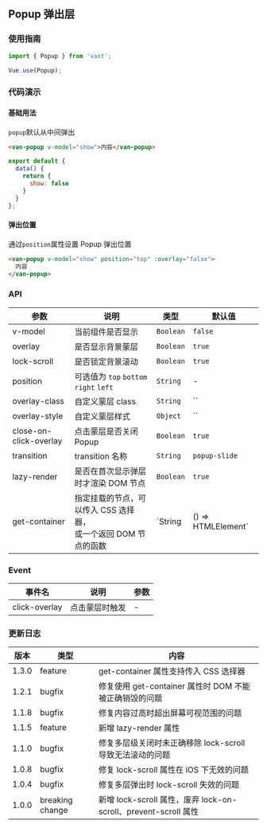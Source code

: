 ## Popup 弹出层

### 使用指南
``` javascript
import { Popup } from 'vant';

Vue.use(Popup);
```

### 代码演示

#### 基础用法
`popup`默认从中间弹出

```html
<van-popup v-model="show">内容</van-popup>
```

```javascript
export default {
  data() {
    return {
      show: false
    }
  }
};
```

#### 弹出位置
通过`position`属性设置 Popup 弹出位置

```html
<van-popup v-model="show" position="top" :overlay="false">
  内容
</van-popup>
```

### API

| 参数 | 说明 | 类型 | 默认值 |
|-----------|-----------|-----------|-------------|
| v-model | 当前组件是否显示 | `Boolean` | `false` |
| overlay | 是否显示背景蒙层 | `Boolean` | `true` |
| lock-scroll | 是否锁定背景滚动 | `Boolean` | `true` |
| position | 可选值为 `top` `bottom` `right` `left` | `String` | - |
| overlay-class | 自定义蒙层 class | `String` | `` |
| overlay-style | 自定义蒙层样式 | `Object` | `` |
| close-on-click-overlay | 点击蒙层是否关闭 Popup | `Boolean` | `true` |
| transition | transition 名称 | `String` | `popup-slide` |
| lazy-render | 是否在首次显示弹层时才渲染 DOM 节点 | `Boolean` | `true` |
| get-container | 指定挂载的节点，可以传入 CSS 选择器，<br>或一个返回 DOM 节点的函数 | `String | () => HTMLElement` | - |

### Event

| 事件名 | 说明 | 参数 |
|-----------|-----------|-----------|
| click-overlay | 点击蒙层时触发 | - |

### 更新日志

| 版本 | 类型 | 内容 |
|-----------|-----------|-----------|
| 1.3.0 | feature | get-container 属性支持传入 CSS 选择器
| 1.2.1 | bugfix | 修复使用 get-container 属性时 DOM 不能被正确销毁的问题
| 1.1.8 | bugfix | 修复内容过高时超出屏幕可视范围的问题
| 1.1.5 | feature | 新增 lazy-render 属性
| 1.1.0 | bugfix | 修复多层级关闭时未正确移除 lock-scroll 导致无法滚动的问题
| 1.0.8 | bugfix | 修复 lock-scroll 属性在 iOS 下无效的问题
| 1.0.4 | bugfix | 修复多层弹出时 lock-scroll 失效的问题
| 1.0.0 | breaking change | 新增 lock-scroll 属性，废弃 lock-on-scroll、prevent-scroll 属性
